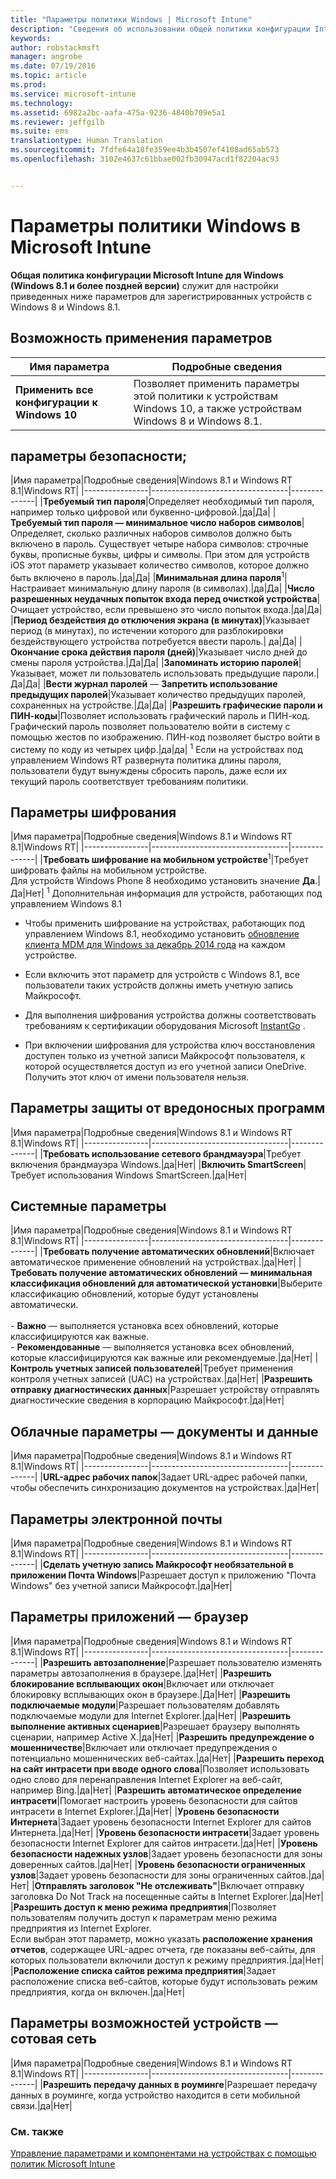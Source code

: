 ```yaml
---
title: "Параметры политики Windows | Microsoft Intune"
description: "Сведения об использовании общей политики конфигурации Intune для Windows (Windows 8.1 и более поздней версии) для настройки параметров для зарегистрированных устройств с Windows 8 и 8.1."
keywords: 
author: robstackmsft
manager: angrobe
ms.date: 07/19/2016
ms.topic: article
ms.prod: 
ms.service: microsoft-intune
ms.technology: 
ms.assetid: 6982a2bc-aafa-475a-9236-4840b709e5a1
ms.reviewer: jeffgilb
ms.suite: ems
translationtype: Human Translation
ms.sourcegitcommit: 7fdfe64a18fe359ee4b3b4507ef4108ad65ab573
ms.openlocfilehash: 3102e4637c61bbae002fb30947acd1f82204ac93


---
```


# Параметры политики Windows в Microsoft Intune
**Общая политика конфигурации Microsoft Intune для Windows (Windows 8.1 и более поздней версии)** служит для настройки приведенных ниже параметров для зарегистрированных устройств с Windows 8 и Windows 8.1.

## Возможность применения параметров

|Имя параметра|Подробные сведения|
|----------------|----------------------------------|
|**Применить все конфигурации к Windows 10**|Позволяет применить параметры этой политики к устройствам Windows 10, а также устройствам Windows 8 и Windows 8.1.|

## параметры безопасности;

|Имя параметра|Подробные сведения|Windows 8.1 и Windows RT 8.1|Windows RT|
|----------------|----------------------------------|--------------|
|**Требуемый тип пароля**|Определяет необходимый тип пароля, например только цифровой или буквенно-цифровой.|да|Да|
|**Требуемый тип пароля — минимальное число наборов символов**|Определяет, сколько различных наборов символов должно быть включено в пароль. Существует четыре набора символов: строчные буквы, прописные буквы, цифры и символы. При этом для устройств iOS этот параметр указывает количество символов, которое должно быть включено в пароль.|да|Да|
|**Минимальная длина пароля**<sup>1</sup>|Настраивает минимальную длину пароля (в символах).|да|Да|
|**Число разрешенных неудачных попыток входа перед очисткой устройства**|Очищает устройство, если превышено это число попыток входа.|да|Да|
|**Период бездействия до отключения экрана (в минутах)**|Указывает период (в минутах), по истечении которого для разблокировки бездействующего устройства потребуется ввести пароль.| да|Да|
|**Окончание срока действия пароля (дней)**|Указывает число дней до смены пароля устройства.|Да|Да|
|**Запоминать историю паролей**|Указывает, может ли пользователь использовать предыдущие пароли.|Да|Да|
|**Вести журнал паролей** — **Запретить использование предыдущих паролей**|Указывает количество предыдущих паролей, сохраненных на устройстве.|Да|Да|
|**Разрешить графические пароли и ПИН-коды**|Позволяет использовать графический пароль и ПИН-код. Графический пароль позволяет пользователю войти в систему с помощью жестов по изображению. ПИН-код позволяет быстро войти в систему по коду из четырех цифр.|да|да|
<sup>1</sup> Если на устройствах под управлением Windows RT развернута политика длины пароля, пользователи будут вынуждены сбросить пароль, даже если их текущий пароль соответствует требованиям политики.

## Параметры шифрования

|Имя параметра|Подробные сведения|Windows 8.1 и Windows RT 8.1|Windows RT|
|----------------|----------------------------------|--------------|
|**Требовать шифрование на мобильном устройстве**<sup>1</sup>|Требует шифровать файлы на мобильном устройстве.<br>Для устройств Windows Phone 8 необходимо установить значение **Да**.|Да|Нет|
<sup>1</sup> Дополнительная информация для устройств, работающих под управлением Windows 8.1

-   Чтобы применить шифрование на устройствах, работающих под управлением Windows 8.1, необходимо установить [обновление клиента MDM для Windows за декабрь 2014 года](http://support.microsoft.com/kb/3013816) на каждом устройстве.

-   Если включить этот параметр для устройств с Windows 8.1, все пользователи таких устройств должны иметь учетную запись Майкрософт.

-   Для выполнения шифрования устройства должны соответствовать требованиям к сертификации оборудования Microsoft [InstantGo](http://blogs.windows.com/bloggingwindows/2014/06/19/instantgo-a-better-way-to-sleep/) .

-   При включении шифрования для устройства ключ восстановления доступен только из учетной записи Майкрософт пользователя, к которой осуществляется доступ из его учетной записи OneDrive. Получить этот ключ от имени пользователя нельзя.

## Параметры защиты от вредоносных программ

|Имя параметра|Подробные сведения|Windows 8.1 и Windows RT 8.1|Windows RT|
|----------------|----------------------------------|--------------|
|**Требовать использование сетевого брандмауэра**|Требует включения брандмауэра Windows.|да|Нет|
|**Включить SmartScreen**|Требует использования Windows SmartScreen.|да|Нет|

## Системные параметры

|Имя параметра|Подробные сведения|Windows 8.1 и Windows RT 8.1|Windows RT|
|----------------|----------------------------------|--------------|
|**Требовать получение автоматических обновлений**|Включает автоматическое применение обновлений на устройствах.|да|Нет|
|**Требовать получение автоматических обновлений — минимальная классификация обновлений для автоматической установки**|Выберите классификацию обновлений, которые будут установлены автоматически.<br /><br />-   **Важно** — выполняется установка всех обновлений, которые классифицируются как важные.<br />-   **Рекомендованные** — выполняется установка всех обновлений, которые классифицируются как важные или рекомендуемые.|да|Нет|
|**Контроль учетных записей пользователей**|Требует применения контроля учетных записей (UAC) на устройствах.|да|Нет|
|**Разрешить отправку диагностических данных**|Разрешает устройству отправлять диагностические сведения в корпорацию Майкрософт.|да|Нет|


## Облачные параметры — документы и данные

|Имя параметра|Подробные сведения|Windows 8.1 и Windows RT 8.1|Windows RT|
|----------------|----------------------------------|--------------|
|**URL-адрес рабочих папок**|Задает URL-адрес рабочей папки, чтобы обеспечить синхронизацию документов на устройствах.|да|Нет|

## Параметры электронной почты

|Имя параметра|Подробные сведения|Windows 8.1 и Windows RT 8.1|Windows RT|
|----------------|----------------------------------|--------------|
|**Сделать учетную запись Майкрософт необязательной в приложении Почта Windows**|Разрешает доступ к приложению "Почта Windows" без учетной записи Майкрософт.|да|Нет|

## Параметры приложений — браузер

|Имя параметра|Подробные сведения|Windows 8.1 и Windows RT 8.1|Windows RT|
|----------------|----------------------------------|--------------|
|**Разрешить автозаполнение**|Разрешает пользователю изменять параметры автозаполнения в браузере.|да|Нет|
|**Разрешить блокирование всплывающих окон**|Включает или отключает блокировку всплывающих окон в браузере.|Да|Нет|
|**Разрешить подключаемые модули**|Разрешает пользователям добавлять подключаемые модули для Internet Explorer.|да|Нет|
|**Разрешить выполнение активных сценариев**|Разрешает браузеру выполнять сценарии, например Active X.|да|Нет|
|**Разрешить предупреждение о мошенничестве**|Включает или отключает предупреждения о потенциально мошеннических веб-сайтах.|да|Нет|
|**Разрешить переход на сайт интрасети при вводе одного слова**|Позволяет использовать одно слово для перенаправления Internet Explorer на веб-сайт, например Bing.|да|Нет|
|**Разрешить автоматическое определение интрасети**|Помогает настроить уровень безопасности для сайтов интрасети в Internet Explorer.|Да|Нет|
|**Уровень безопасности Интернета**|Задает уровень безопасности Internet Explorer для сайтов Интернета.|да|Нет|
|**Уровень безопасности интрасети**|Задает уровень безопасности Internet Explorer для сайтов интрасети.|да|Нет|
|**Уровень безопасности надежных узлов**|Задает уровень безопасности для зоны доверенных сайтов.|да|Нет|
|**Уровень безопасности ограниченных узлов**|Задает уровень безопасности для зоны ограниченных сайтов.|да|Нет|
|**Отправлять заголовок "Не отслеживать"**|Включает отправку заголовка Do Not Track на посещенные сайты в Internet Explorer.|да|Нет|
|**Разрешить доступ к меню режима предприятия**|Позволяет пользователям получить доступ к параметрам меню режима предприятия из Internet Explorer.<br>Если выбран этот параметр, можно указать **расположение хранения отчетов**, содержащее URL-адрес отчета, где показаны веб-сайты, для которых пользователи включили доступ к режиму предприятия.|да|Нет|
|**Расположение списка сайтов режима предприятия**|Задает расположение списка веб-сайтов, которые будут использовать режим предприятия, когда он включен.|да|Нет|

## Параметры возможностей устройств — сотовая сеть

|Имя параметра|Подробные сведения|Windows 8.1 и Windows RT 8.1|Windows RT|
|----------------|----------------------------------|--------------|
|**Разрешить передачу данных в роуминге**|Разрешает передачу данных в роуминге, когда устройство находится в сети мобильной связи.|да|Нет|



### См. также
[Управление параметрами и компонентами на устройствах с помощью политик Microsoft Intune](manage-settings-and-features-on-your-devices-with-microsoft-intune-policies.md)



<!--HONumber=Aug16_HO3-->


